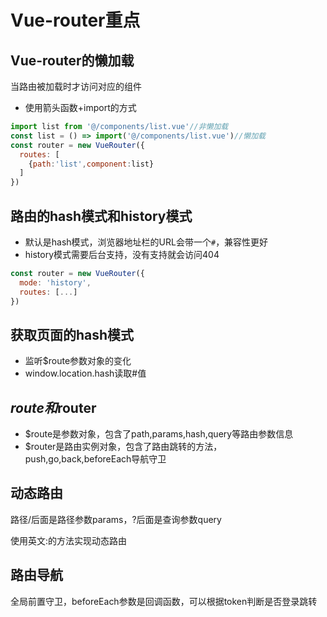 # Vue-router重点

## Vue-router的懒加载

当路由被加载时才访问对应的组件

- 使用箭头函数+import的方式

```js
import list from '@/components/list.vue'//非懒加载
const list = () => import('@/components/list.vue')//懒加载
const router = new VueRouter({
  routes: [
    {path:'list',component:list}
  ]
})
```

## 路由的hash模式和history模式

- 默认是hash模式，浏览器地址栏的URL会带一个`#`，兼容性更好
- history模式需要后台支持，没有支持就会访问404

```js
const router = new VueRouter({
  mode: 'history',
  routes: [...]
})
```

## 获取页面的hash模式

- 监听$route参数对象的变化
- window.location.hash读取#值

## $route和$router

- $route是参数对象，包含了path,params,hash,query等路由参数信息
- $router是路由实例对象，包含了路由跳转的方法，push,go,back,beforeEach导航守卫

## 动态路由

路径/后面是路径参数params，?后面是查询参数query

使用英文:的方法实现动态路由

## 路由导航

全局前置守卫，beforeEach参数是回调函数，可以根据token判断是否登录跳转